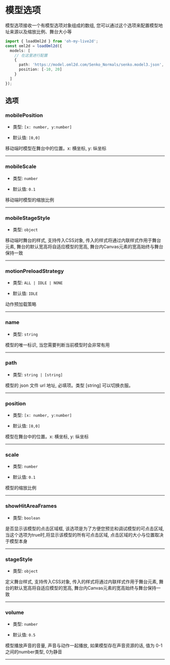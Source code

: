 # 模型选项

模型选项接收一个有模型选项对象组成的数组, 您可以通过这个选项来配置模型地址来源以及缩放比例、舞台大小等

```ts
import { loadOml2d } from 'oh-my-live2d';
const oml2d = loadOml2d({
  models: [
    // 在这里进行配置
    {
      path: 'https://model.oml2d.com/Senko_Normals/senko.model3.json',
      position: [-10, 20]
    }
  ]
});
```

## 选项

<!-- --- -->

### mobilePosition

- 类型: `[x: number, y:number]`

- 默认值: `[0,0]`

移动端时模型在舞台中的位置。x: 横坐标, y: 纵坐标

---

### mobileScale

- 类型: `number`

- 默认值: `0.1`

移动端时模型的缩放比例

---

### mobileStageStyle

- 类型: `object`

移动端时舞台的样式, 支持传入CSS对象, 传入的样式将通过内联样式作用于舞台元素, 舞台的默认宽高将自适应模型的宽高, 舞台内Canvas元素的宽高始终与舞台保持一致

---

### motionPreloadStrategy

- 类型: `ALL | IDLE | NONE`

- 默认值: `IDLE`

动作预加载策略

---

### name

- 类型: `string`

模型的唯一标识, 当您需要判断当前模型时会非常有用

---

### path

- 类型: `string | [string]`

模型的 json 文件 url 地址, 必填项。类型 [string] 可以切换衣服。

---

### position

- 类型: `[x: number, y:number]`

- 默认值: `[0,0]`

模型在舞台中的位置。x: 横坐标, y: 纵坐标

---

### scale

- 类型: `number`

- 默认值: `0.1`

模型的缩放比例

---

### showHitAreaFrames

- 类型: `boolean`

是否显示该模型的点击区域框, 该选项是为了方便您预览和调试模型的可点击区域, 当这个选项为true时,将显示该模型的所有可点击区域, 点击区域的大小与位置取决于模型本身

---

### stageStyle

- 类型: `object`

定义舞台样式, 支持传入CSS对象, 传入的样式将通过内联样式作用于舞台元素, 舞台的默认宽高将自适应模型的宽高, 舞台内Canvas元素的宽高始终与舞台保持一致

---

### volume

- 类型: `number`

- 默认值: `0.5`

模型播放声音的音量, 声音与动作一起播放, 如果模型存在声音资源的话, 值为 0-1 之间的number类型, 0为静音

---
